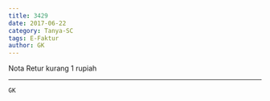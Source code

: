 ```yaml
---
title: 3429
date: 2017-06-22
category: Tanya-SC
tags: E-Faktur
author: GK
---
```


Nota Retur kurang 1 rupiah

---



`GK`
